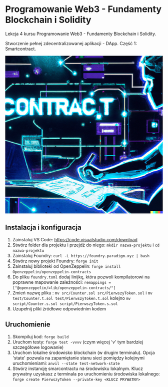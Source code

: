 # Programowanie Web3 - Fundamenty Blockchain i Solidity

Lekcja 4 kursu Programowanie Web3 - Fundamenty Blockchain i Solidity.

Stworzenie pełnej zdecentralizowanej aplikacji - DApp. Część 1: Smartcontract.

![dApp](../4-dapp.png)

## Instalacja i konfiguracja

1. Zainstaluj VS Code: https://code.visualstudio.com/download
2. Stwórz folder dla projektu i przejdź do niego: `mkdir nazwa-projektu` i `cd nazwa-projektu`
3. Zainstaluj Foundry: `curl -L https://foundry.paradigm.xyz | bash`
4. Stwórz nowy projekt Foundry: `forge init`
5. Zainstaluj biblioteki od OpenZeppelin: `forge install Openzeppelin/openzeppelin-contracts`
6. Do pliku `foundry.toml` dodaj linijkę, która pozwoli kompilatorowi na poprawne mapowanie zależności: `remappings = ["@openzeppelin/=lib/openzeppelin-contracts/"]`
7. Zmień nazwę pliku : `mv src/Counter.sol src/PierwszyToken.sol` i `mv test/Counter.t.sol test/PierwszyToken.t.sol` kolejno `mv script/Counter.s.sol script/PierwszyToken.s.sol`
8. Uzupełnij pliki źródłowe odpowiednim kodem

## Uruchomienie

1. Skompiluj kod: `forge build`
2. Uruchom testy: `forge test -vvvv` (czym więcej 'v' tym bardziej szczegółowe logowanie)
3. Uruchom lokalne środowisko blockchain (w drugim terminalu). Opcja 'state' pozwala na zapamiętanie stanu sieci pomiędzy kolejnymi uruchomieniami: `anvil --state test-network-state`
4. Stwórz instancję smarcontractu na środowisku lokalnym. Klucz prywatny uzyskasz z terminala po uruchomieniu środowiska lokalnego: `forge create PierwszyToken --private-key <KLUCZ PRYWATNY>`
